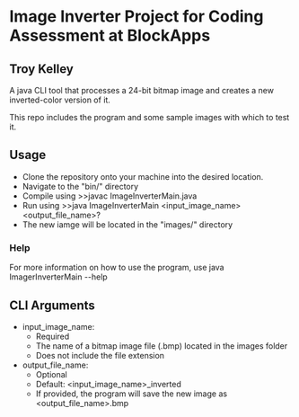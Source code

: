 # Image Inverter Project for Coding Assessment at BlockApps

## Troy Kelley

A java CLI tool that processes a 24-bit bitmap image and creates a new inverted-color version of it.

This repo includes the program and some sample images with which to test it.
## Usage

- Clone the repository onto your machine into the desired location.
- Navigate to the "bin/" directory
- Compile using >>javac ImageInverterMain.java 
- Run using >>java ImageInverterMain <input_image_name> <output_file_name>?
- The new iamge will be located in the "images/" directory

### Help

For more information on how to use the program, use java ImagerInverterMain --help

## CLI Arguments

- input_image_name:
  - Required
  - The name of a bitmap image file (.bmp) located in the images folder
  - Does not include the file extension
- output_file_name:
  - Optional
  - Default: <input_image_name>_inverted
  - If provided, the program will save the new image as <output_file_name>.bmp
